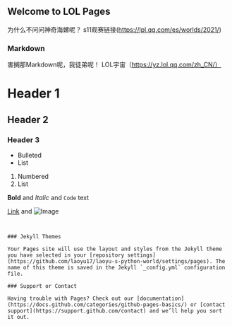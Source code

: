 ## Welcome to LOL Pages

为什么不问问神奇海螺呢？
s11观赛链接(https://lpl.qq.com/es/worlds/2021/)

### Markdown

害搁那Markdown呢，我徒弟呢！
LOL宇宙（https://yz.lol.qq.com/zh_CN/）
# Header 1
## Header 2
### Header 3

- Bulleted
- List

1. Numbered
2. List

**Bold** and _Italic_ and `Code` text

[Link](url) and ![Image](src)
```


### Jekyll Themes

Your Pages site will use the layout and styles from the Jekyll theme you have selected in your [repository settings](https://github.com/laoyu17/laoyu-s-python-world/settings/pages). The name of this theme is saved in the Jekyll `_config.yml` configuration file.

### Support or Contact

Having trouble with Pages? Check out our [documentation](https://docs.github.com/categories/github-pages-basics/) or [contact support](https://support.github.com/contact) and we’ll help you sort it out.
